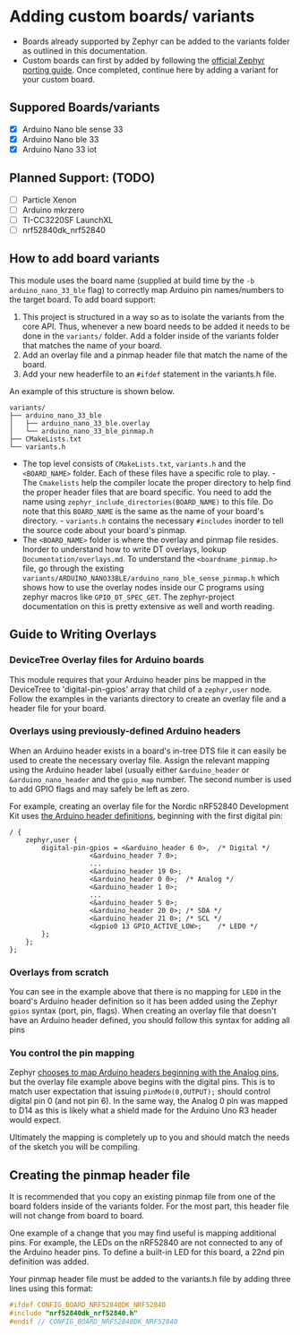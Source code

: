 # Adding custom boards/ variants

- Boards already supported by Zephyr can be added to the variants folder as outlined in this documentation.
- Custom boards can first by added by following the [official Zephyr porting guide](https://docs.zephyrproject.org/latest/hardware/porting/board_porting.html).
Once completed, continue here by adding a variant for your custom board.

## Suppored Boards/variants

- [X] Arduino Nano ble sense 33
- [X] Arduino Nano ble 33
- [X] Arduino Nano 33 iot

## Planned Support: (TODO)
- [ ] Particle Xenon
- [ ] Arduino mkrzero
- [ ] TI-CC3220SF LaunchXL
- [ ] nrf52840dk_nrf52840

## How to add board variants

This module uses the board name (supplied at build time by the `-b
arduino_nano_33_ble` flag) to correctly map Arduino pin names/numbers to the
target board. To add board support:

1. This project is structured in a way so as to isolate the variants from the core API. Thus, whenever a new board
needs to be added it needs to be done in the `variants/` folder.
Add a folder inside of the variants folder that matches the name of your board.
2. Add an overlay file and a pinmap header file that match the name of the board.
3. Add your new headerfile to an `#ifdef` statement in the variants.h file.

An example of this structure is shown below.

```tree
variants/
├── arduino_nano_33_ble
│   ├── arduino_nano_33_ble.overlay
│   └── arduino_nano_33_ble_pinmap.h
├── CMakeLists.txt
└── variants.h

```

- The top level consists of `CMakeLists.txt`, `variants.h` and the `<BOARD_NAME>` folder. Each of these files have a specific role to play.
		- The `Cmakelists` help the compiler locate the proper directory to help find the proper header files that are board specific. You need to add the name using `zephyr_include_directories(BOARD_NAME)` to this file. Do note that this `BOARD_NAME` is the same as the name of your board's directory.
		- `variants.h` contains the necessary `#includes` inorder to tell the source code about your board's pinmap.
- The `<BOARD_NAME>` folder is where the overlay and pinmap file resides. Inorder to understand how to write DT overlays, lookup `Documentation/overlays.md`. To understand the `<boardname_pinmap.h>` file, go through the existing `variants/ARDUINO_NANO33BLE/arduino_nano_ble_sense_pinmap.h` which shows how to use the overlay nodes inside our C programs using zephyr macros like `GPIO_DT_SPEC_GET`. The zephyr-project documentation on this is pretty extensive as well and worth reading.

## Guide to Writing Overlays

### DeviceTree Overlay files for Arduino boards

This module requires that your Arduino header pins be mapped in the DeviceTree
to 'digital-pin-gpios' array that child of a `zephyr,user` node. Follow the
examples in the variants directory to create an overlay file and a header file
for your board.

### Overlays using previously-defined Arduino headers

When an Arduino header exists in a board's in-tree DTS file it can easily be
used to create the necessary overlay file. Assign the relevant mapping using the
Arduino header label (usually either `&arduino_header` or `&arduino_nano_header`
and the `gpio_map` number. The second number is used to add GPIO flags and may
safely be left as zero.

For example, creating an overlay file for the Nordic nRF52840 Development Kit
uses [the Arduino header definitions](https://github.com/zephyrproject-rtos/zephyr/blob/6f8ee2cdf7dd4d746de58909204ea0ce156d5bb4/boards/arm/nrf52840dk_nrf52840/nrf52840dk_nrf52840.dts#L74-L101), beginning with the first digital pin:

```
/ {
	zephyr,user {
		digital-pin-gpios = <&arduino_header 6 0>,	/* Digital */
				    <&arduino_header 7 0>;
				    ...
				    <&arduino_header 19 0>;
				    <&arduino_header 0 0>;	/* Analog */
				    <&arduino_header 1 0>;
				    ...
				    <&arduino_header 5 0>;
				    <&arduino_header 20 0>;	/* SDA */
				    <&arduino_header 21 0>;	/* SCL */
				    <&gpio0 13 GPIO_ACTIVE_LOW>;	/* LED0 */
		};
	};
};
```

### Overlays from scratch

You can see in the example above that there is no mapping for `LED0` in the
board's Arduino header definition so it has been added using the Zephyr `gpios`
syntax (port, pin, flags). When creating an overlay file that doesn't have an
Arduino header defined, you should follow this syntax for adding all pins

### You control the pin mapping

Zephyr [chooses to map Arduino headers beginning with the Analog
pins](https://docs.zephyrproject.org/latest/build/dts/api/bindings/gpio/arduino-header-r3.html),
but the overlay file example above begins with the digital pins. This is to
match user
expectation that issuing `pinMode(0,OUTPUT);` should control digital pin 0 (and
not pin 6). In the same way, the Analog 0 pin was mapped to D14 as this is
likely what a shield made for the Arduino Uno R3 header would expect.

Ultimately the mapping is completely up to you and should match the needs of the
sketch you will be compiling.

## Creating the pinmap header file

It is recommended that you copy an existing pinmap file from one of the board
folders inside of the variants folder. For the most part, this header file will
not change from board to board.

One example of a change that you may find useful is mapping additional pins. For
example, the LEDs on the nRF52840 are not connected to any of the Arduino header
pins. To define a built-in LED for this board, a 22nd pin definition was added.

Your pinmap header file must be added to the variants.h file by adding three
lines using this format:

```c
#ifdef CONFIG_BOARD_NRF52840DK_NRF52840
#include "nrf52840dk_nrf52840.h"
#endif // CONFIG_BOARD_NRF52840DK_NRF52840
```
